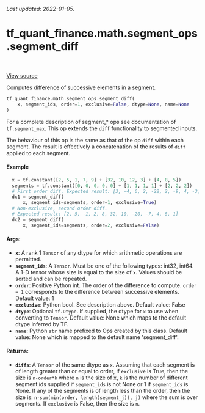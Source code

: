 <!--
This file is generated by a tool. Do not edit directly.
For open-source contributions the docs will be updated automatically.
-->

*Last updated: 2022-01-05.*

<div itemscope itemtype="http://developers.google.com/ReferenceObject">
<meta itemprop="name" content="tf_quant_finance.math.segment_ops.segment_diff" />
<meta itemprop="path" content="Stable" />
</div>

# tf_quant_finance.math.segment_ops.segment_diff

<!-- Insert buttons and diff -->

<table class="tfo-notebook-buttons tfo-api" align="left">
</table>

<a target="_blank" href="https://github.com/google/tf-quant-finance/blob/master/tf_quant_finance/math/segment_ops.py">View source</a>



Computes difference of successive elements in a segment.

```python
tf_quant_finance.math.segment_ops.segment_diff(
    x, segment_ids, order=1, exclusive=False, dtype=None, name=None
)
```



<!-- Placeholder for "Used in" -->

For a complete description of segment_* ops see documentation of
`tf.segment_max`. This op extends the `diff` functionality to segmented
inputs.

The behaviour of this op is the same as that of the op `diff` within each
segment. The result is effectively a concatenation of the results of `diff`
applied to each segment.

#### Example

```python
  x = tf.constant([2, 5, 1, 7, 9] + [32, 10, 12, 3] + [4, 8, 5])
  segments = tf.constant([0, 0, 0, 0, 0] + [1, 1, 1, 1] + [2, 2, 2])
  # First order diff. Expected result: [3, -4, 6, 2, -22, 2, -9, 4, -3]
  dx1 = segment_diff(
      x, segment_ids=segments, order=1, exclusive=True)
  # Non-exclusive, second order diff.
  # Expected result: [2, 5, -1, 2, 8, 32, 10, -20, -7, 4, 8, 1]
  dx2 = segment_diff(
      x, segment_ids=segments, order=2, exclusive=False)
```

#### Args:


* <b>`x`</b>: A rank 1 `Tensor` of any dtype for which arithmetic operations are
  permitted.
* <b>`segment_ids`</b>: A `Tensor`. Must be one of the following types: int32, int64. A
  1-D tensor whose size is equal to the size of `x`. Values should be sorted
  and can be repeated.
* <b>`order`</b>: Positive Python int. The order of the difference to compute. `order =
  1` corresponds to the difference between successive elements.
  Default value: 1
* <b>`exclusive`</b>: Python bool. See description above.
  Default value: False
* <b>`dtype`</b>: Optional `tf.Dtype`. If supplied, the dtype for `x` to use when
  converting to `Tensor`.
  Default value: None which maps to the default dtype inferred by TF.
* <b>`name`</b>: Python `str` name prefixed to Ops created by this class.
  Default value: None which is mapped to the default name 'segment_diff'.


#### Returns:


* <b>`diffs`</b>: A `Tensor` of the same dtype as `x`. Assuming that each segment is
  of length greater than or equal to order, if `exclusive` is True,
  then the size is `n-order*k` where `n` is the size of x,
  `k` is the number of different segment ids supplied if `segment_ids` is
  not None or 1 if `segment_ids` is None. If any of the segments is of
  length less than the order, then the size is:
  `n-sum(min(order, length(segment_j)), j)` where the sum is over segments.
  If `exclusive` is False, then the size is `n`.